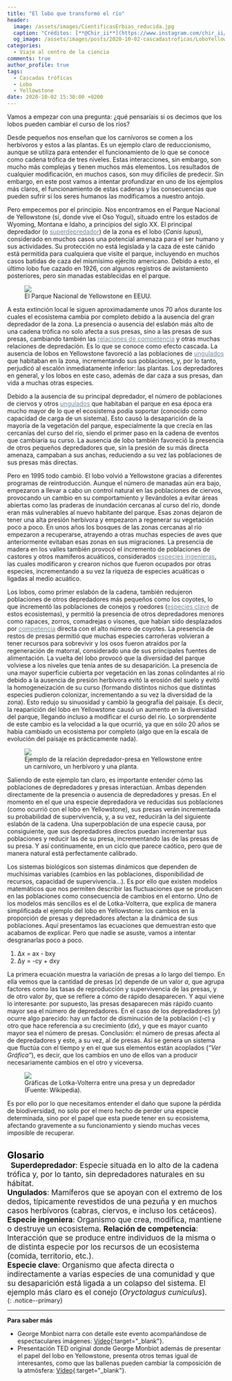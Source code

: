 ```yaml
---
title: "El lobo que transformó el río"
header:
  image: /assets/images/CientificasErbias_reducida.jpg
  caption: "Créditos: [**@Chir_ii**](https://www.instagram.com/chir_ii/?hl=en)"
  og_image: /assets/images/posts/2020-10-02-cascadastroficas/LoboYellowstone.jpg
categories:
  - Viaje al centro de la ciencia
comments: true
author_profile: true
tags:
  - Cascadas tróficas
  - Lobo
  - Yellowstone
date: 2020-10-02 15:30:00 +0200
--- 
```


Vamos a empezar con una pregunta: ¿qué pensaríais si os decimos que los lobos pueden cambiar el curso de los ríos?

Desde pequeños nos enseñan que los carnívoros se comen a los herbívoros y estos a las plantas. Es un ejemplo claro de reduccionismo, aunque se utiliza para entender el funcionamiento de lo que se conoce como cadena trófica de tres niveles. Estas interacciones, sin embargo, son mucho más complejas y tienen muchos más elementos. Los resultados de cualquier modificación, en muchos casos, son muy difíciles de predecir.
Sin embargo, en este post vamos a intentar profundizar en uno de los ejemplos más claros, el funcionamiento de estas cadenas y las consecuencias que pueden sufrir si los seres humanos las modificamos a nuestro antojo.

Pero empecemos por el principio. Nos encontramos en el Parque Nacional de Yellowstone (sí, donde vive el Oso Yogui), situado entre los estados de Wyoming, Montana e Idaho, a principios del siglo XX. El principal depredador (o <a style="color:lightslategray" href="https://danielgarrido17.github.io/blog/viaje%20al%20centro%20de%20la%20ciencia/cascadastroficas/index.html#target">superdepredador</a>) de la zona es el lobo (*Canis lupus*), considerado en muchos casos una potencial amenaza para el ser humano y sus actividades. Su protección no está legislada y la caza de este cánido está permitida para cualquiera que visite el parque, incluyendo en muchos casos batidas de caza del mismísimo ejército americano. Debido a esto, el último lobo fue cazado en 1926, con algunos registros de avistamiento posteriores, pero sin manadas establecidas en el parque.

<figure>
	<img src="{{ site.url }}{{ site.baseurl }}/assets/images/posts/2020-10-02-cascadastroficas/map.jpg"/>
	<figcaption> El Parque Nacional de Yellowstone en EEUU.</figcaption>
</figure>

A esta extinción local le siguen aproximadamente unos 70 años durante los cuales el ecosistema cambia por completo debido a la ausencia del gran depredador de la zona. La presencia o ausencia del eslabón más alto de una cadena trófica no solo afecta a sus presas, sino a las presas de sus presas, cambiando también las <a style="color:lightslategray" href="https://danielgarrido17.github.io/blog/viaje%20al%20centro%20de%20la%20ciencia/cascadastroficas/index.html#target">relaciones de competencia</a> y otras muchas relaciones de depredación. Es lo que se conoce como efecto cascada. La ausencia de lobos en Yellowstone favoreció a las poblaciones de <a style="color:lightslategray" href="https://danielgarrido17.github.io/blog/viaje%20al%20centro%20de%20la%20ciencia/cascadastroficas/index.html#target">ungulados</a> que habitaban en la zona, incrementando sus poblaciones, y, por lo tanto, perjudicó al escalón inmediatamente inferior: las plantas. Los depredadores en general, y los lobos en este caso, además de dar caza a sus presas, dan vida a muchas otras especies.

Debido a la ausencia de su principal depredador, el número de poblaciones de ciervos y otros <a style="color:lightslategray" href="https://danielgarrido17.github.io/blog/viaje%20al%20centro%20de%20la%20ciencia/cascadastroficas/index.html#target">ungulados</a> que habitaban el parque en esa época era mucho mayor de lo que el ecosistema podía soportar (conocido como capacidad de carga de un sistema). Esto causó la desaparición de la mayoría de la vegetación del parque, especialmente la que crecía en las cercanías del curso del río, siendo el primer paso en la cadena de eventos que cambiaría su curso. La ausencia de lobo también favoreció la presencia de otros pequeños depredadores que, sin la presión de su más directa amenaza, campaban a sus anchas, reduciendo a su vez las poblaciones de sus presas más directas.


Pero en 1995 todo cambió. El lobo volvió a Yellowstone gracias a diferentes programas de reintroducción. Aunque el número de manadas aún era bajo, empezaron a llevar a cabo un control natural en las poblaciones de ciervos, provocando un cambio en su comportamiento y llevándoles a evitar áreas abiertas como las praderas de inundación cercanas al curso del río, donde eran más vulnerables al nuevo habitante del parque. Esas zonas dejaron de tener una alta presión herbívora y empezaron a regenerar su vegetación poco a poco. En unos años los bosques de las zonas cercanas al río empezaron a recuperarse, atrayendo a otras muchas especies de aves que anteriormente evitaban esas zonas en sus migraciones. La presencia de madera en los valles también provocó el incremento de poblaciones de castores y otros mamíferos acuáticos, considerados <a style="color:lightslategray" href="https://danielgarrido17.github.io/blog/viaje%20al%20centro%20de%20la%20ciencia/cascadastroficas/index.html#target">especies ingenieras</a>, las cuales modificaron y crearon nichos que fueron ocupados por otras especies, incrementando a su vez la riqueza de especies acuáticas o ligadas al medio acuático.

Los lobos, como primer eslabón de la cadena, también redujeron poblaciones de otros depredadores más pequeños como los coyotes, lo que incrementó las poblaciones de conejos y roedores (<a style="color:lightslategray" href="https://danielgarrido17.github.io/blog/viaje%20al%20centro%20de%20la%20ciencia/cascadastroficas/index.html#target">especies clave</a> de estos ecosistemas), y permitió la presencia de otros depredadores menores como rapaces, zorros, comadrejas o visones, que habían sido desplazados por <a style="color:lightslategray" href="https://danielgarrido17.github.io/blog/viaje%20al%20centro%20de%20la%20ciencia/cascadastroficas/index.html#target">competencia</a> directa con el alto número de coyotes. La presencia de restos de presas permitió que muchas especies carroñeras volvieran a tener recursos para sobrevivir y los osos fueron atraídos por la regeneración de matorral, considerado una de sus principales fuentes de alimentación. La vuelta del lobo provocó que la diversidad del parque volviese a los niveles que tenía antes de su desaparición.
La presencia de una mayor superficie cubierta por vegetación en las zonas colindantes al río debido a la ausencia de presión herbívora evitó la erosión del suelo y evitó la homogeneización de su curso (formando distintos nichos que distintas especies pudieron colonizar, incrementando a su vez la diversidad de la zona). Esto redujo su sinuosidad y cambió la geografía del paisaje.
Es decir, la reaparición del lobo en Yellowstone causó un aumento en la diversidad del parque, llegando incluso a modificar el curso del río. Lo sorprendente de este cambio es la velocidad a la que ocurrió, ya que en sólo 20 años se había cambiado un ecosistema por completo (algo que en la escala de evolución del paisaje es prácticamente nada).

<figure>
	<img src="{{ site.url }}{{ site.baseurl }}/assets/images/posts/2020-10-02-cascadastroficas/Ejemplotrofico.JPG"/>
	<figcaption> Ejemplo de la relación depredador-presa en Yellowstone entre un carnívoro, un herbívoro y una planta.</figcaption>
</figure>

Saliendo de este ejemplo tan claro, es importante entender cómo las poblaciones de depredadores y presas interactúan. Ambas dependen directamente de la presencia o ausencia de depredadores y presas. En el momento en el que una especie depredadora ve reducidas sus poblaciones (como ocurrió con el lobo en Yellowstone), sus presas verán incrementada su probabilidad de supervivencia, y, a su vez, reducirán la del siguiente eslabón de la cadena. Una superpoblación de una especie causa, por consiguiente, que sus depredadores directos puedan incrementar sus poblaciones y reducir las de su presa, incrementando las de las presas de su presa. Y así continuamente, en un ciclo que parece caótico, pero que de manera natural está perfectamente calibrado.


Los sistemas biológicos son sistemas dinámicos que dependen de muchísimas variables (cambios en las poblaciones, disponibilidad de recursos, capacidad de supervivencia…). Es por ello que existen modelos matemáticos que nos permiten describir las fluctuaciones que se producen en las poblaciones como consecuencia de cambios en el entorno. Uno de los modelos más sencillos es el de Lotka-Volterra, que explica de manera simplificada el ejemplo del lobo en Yellowstone: los cambios en la proporción de presas y depredadores afectan a la dinámica de sus poblaciones.
Aquí presentamos las ecuaciones que demuestran esto que acabamos de explicar. Pero que nadie se asuste, vamos a intentar desgranarlas poco a poco.

1. Δx =  ax - bxy
2. Δy = -cy + dxy

La primera ecuación muestra la variación de presas a lo largo del tiempo. En ella vemos que la cantidad de presas (*x*) depende de un valor *a*, que agrupa factores como las tasas de reproducción y supervivencia de las presas, y de otro valor *by*, que se refiere a cómo de rápido desaparecen. Y aquí viene lo interesante: por supuesto, las presas desaparecen más rápido cuanto mayor sea el número de depredadores. En el caso de los depredadores (*y*) ocurre algo parecido: hay un factor de disminución de la población (*-c*) y otro que hace referencia a su crecimiento (*dx*), y que es mayor cuanto mayor sea el número de presas.
Conclusión: el número de presas afecta al de depredadores y este, a su vez, al de presas. Así se genera un sistema que fluctúa con el tiempo y en el que sus elementos están acoplados (*“Ver Gráfica”*), es decir, que los cambios en uno de ellos van a producir necesariamente cambios en el otro y viceversa.

<figure>
	<img src="{{ site.url }}{{ site.baseurl }}/assets/images/posts/2020-10-02-cascadastroficas/LotkaVolterra2.png"/>
	<figcaption> Gráficas de Lotka-Volterra entre una presa y un depredador (Fuente: Wikipedia).</figcaption>
</figure>

Es por ello por lo que necesitamos entender el daño que supone la pérdida de biodiversidad, no solo por el mero hecho de perder una especie determinada, sino por el papel que esta puede tener en su ecosistema, afectando gravemente a su funcionamiento y siendo muchas veces imposible de recuperar.
&nbsp;  
&nbsp;

<span style="font-size:1.5em"><a id="target2" style= "color:black"><b>Glosario</b></a></span>   
&nbsp;
<span style="font-size:1.25em">
**Superdepredador**: Especie situada en lo alto de la cadena trófica y, por lo tanto, sin depredadores naturales en su hábitat.         
**Ungulados**: Mamíferos que se apoyan con el extremo de los dedos, típicamente revestidos de una pezuña y en muchos casos herbívoros (cabras, ciervos, e incluso los cetáceos).        
**Especie ingeniera**: Organismo que crea, modifica, mantiene o destruye un ecosistema.
**Relación de competencia**: Interacción que se produce entre individuos de la misma o de distinta especie por los recursos de un ecosistema (comida, territorio, etc.).           
**Especie clave**: Organismo que afecta directa o indirectamente a varias especies de una comunidad y que su desaparición está ligada a un colapso del sistema. El ejemplo más claro es el conejo (*Oryctolagus cuniculus*).        
</span>
{: .notice--primary} 
    

---
**Para saber más**
* George Monbiot narra con detalle este evento acompañándose de espectaculares imágenes: [Vídeo](https://www.youtube.com/watch?v=ysa5OBhXz-Q&feature=emb_logo){:target="_blank"}.
* Presentación TED original donde George Monbiot además de presentar el papel del lobo en Yellowstone, presenta otros temas igual de interesantes, como que las ballenas pueden cambiar la composición de la atmósfera: [Vídeo](https://www.youtube.com/watch?v=8rZzHkpyPkc){:target="_blank"}.
